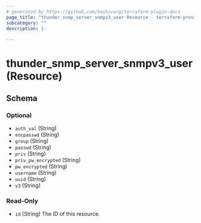 ```yaml
---
# generated by https://github.com/hashicorp/terraform-plugin-docs
page_title: "thunder_snmp_server_snmpv3_user Resource - terraform-provider-thunder"
subcategory: ""
description: |-
  
---
```


# thunder_snmp_server_snmpv3_user (Resource)





<!-- schema generated by tfplugindocs -->
## Schema

### Optional

- `auth_val` (String)
- `encpasswd` (String)
- `group` (String)
- `passwd` (String)
- `priv` (String)
- `priv_pw_encrypted` (String)
- `pw_encrypted` (String)
- `username` (String)
- `uuid` (String)
- `v3` (String)

### Read-Only

- `id` (String) The ID of this resource.


